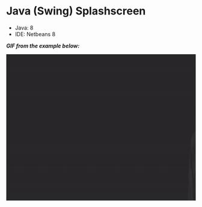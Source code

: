 # Java (Swing) Splashscreen

* Java: 8
* IDE: Netbeans 8

***GIF from the example below:***

<p align="center">
 <img src="https://github.com/rodrigocananea/java-splashscreen/blob/master/Java-Splashscreen.gif" />
</p>


